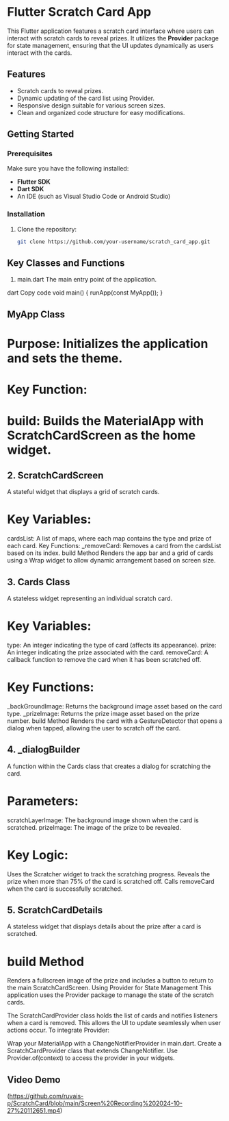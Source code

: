 # Flutter Scratch Card App

This Flutter application features a scratch card interface where users can interact with scratch cards to reveal prizes. It utilizes the **Provider** package for state management, ensuring that the UI updates dynamically as users interact with the cards.

## Features

- Scratch cards to reveal prizes.
- Dynamic updating of the card list using Provider.
- Responsive design suitable for various screen sizes.
- Clean and organized code structure for easy modifications.

## Getting Started

### Prerequisites

Make sure you have the following installed:

- **Flutter SDK**
- **Dart SDK**
- An IDE (such as Visual Studio Code or Android Studio)

### Installation

1. Clone the repository:

   ```bash
   git clone https://github.com/your-username/scratch_card_app.git
   
## Key Classes and Functions
1. main.dart
The main entry point of the application.

dart
Copy code
void main() {
  runApp(const MyApp());
}

## MyApp Class
# Purpose: Initializes the application and sets the theme.
# Key Function:
# build: Builds the MaterialApp with ScratchCardScreen as the home widget.
## 2. ScratchCardScreen
A stateful widget that displays a grid of scratch cards.

# Key Variables:
cardsList: A list of maps, where each map contains the type and prize of each card.
Key Functions:
_removeCard: Removes a card from the cardsList based on its index.
build Method
Renders the app bar and a grid of cards using a Wrap widget to allow dynamic arrangement based on screen size.

## 3. Cards Class
A stateless widget representing an individual scratch card.

# Key Variables:
type: An integer indicating the type of card (affects its appearance).
prize: An integer indicating the prize associated with the card.
removeCard: A callback function to remove the card when it has been scratched off.
# Key Functions:
_backGroundImage: Returns the background image asset based on the card type.
_prizeImage: Returns the prize image asset based on the prize number.
build Method
Renders the card with a GestureDetector that opens a dialog when tapped, allowing the user to scratch off the card.

## 4. _dialogBuilder
A function within the Cards class that creates a dialog for scratching the card.

# Parameters:
scratchLayerImage: The background image shown when the card is scratched.
prizeImage: The image of the prize to be revealed.
# Key Logic:
Uses the Scratcher widget to track the scratching progress.
Reveals the prize when more than 75% of the card is scratched off.
Calls removeCard when the card is successfully scratched.
## 5. ScratchCardDetails
A stateless widget that displays details about the prize after a card is scratched.

# build Method
Renders a fullscreen image of the prize and includes a button to return to the main ScratchCardScreen.
Using Provider for State Management
This application uses the Provider package to manage the state of the scratch cards.

The ScratchCardProvider class holds the list of cards and notifies listeners when a card is removed. This allows the UI to update seamlessly when user actions occur.
To integrate Provider:

Wrap your MaterialApp with a ChangeNotifierProvider in main.dart.
Create a ScratchCardProvider class that extends ChangeNotifier.
Use Provider.of<ScratchCardProvider>(context) to access the provider in your widgets.

## Video Demo
   (https://github.com/ruvais-p/ScratchCard/blob/main/Screen%20Recording%202024-10-27%20112651.mp4)

